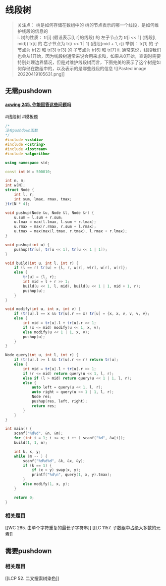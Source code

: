  # 线段树
> 关注点：
> 	树是如何存储在数组中的
> 	树的节点表示的哪一个线段，是如何维护线段的信息的		
> i. 树的性质：
> 	tr[i] (假设表示[l, r]的线段) 的 左子节点为 tr[i << 1] (线段[l, mid])
> 	tr[i] 的 右子节点为 tr[i << 1 | 1] (线段[mid + 1, r])
> 	举例：
> 		tr[1]  的 子节点为 tr[2] 和 tr[3]
> 		tr[3] 的 子节点为 tr[6] 和 tr[7]
> ii. 通常来说，线段我们也会从1开始，因为线段树通常来说会用来求和，如果从0开始，查询时需要特别处理边界情况，但是对维护线段树而言，下图完美的表示了这个树是如何存储在数组中的，以及表示的是哪些线段的信息
![[Pasted image 20220419105631.png]]
## 无需pushdown
#### [acwing 245. 你能回答这些问题吗](https://www.acwing.com/problem/content/246/)
#线段树 #模板题
~~~c++
/*
没有pushdown函数
*/
#include <cstdio>
#include <cstring>
#include <iostream>
#include <algorithm>

using namespace std;

const int N = 500010;

int n, m;
int w[N];
struct Node {
    int l, r;
    int sum, lmax, rmax, tmax;
}tr[N * 4];

void pushup(Node &u, Node &l, Node &r) {
    u.sum = l.sum + r.sum;
    u.lmax = max(l.lmax, l.sum + r.lmax);
    u.rmax = max(r.rmax, r.sum + l.rmax);
    u.tmax = max(max(l.tmax, r.tmax), l.rmax + r.lmax);
}

void pushup(int u) {
    pushup(tr[u], tr[u << 1], tr[u << 1 | 1]);
}

void build(int u, int l, int r) {
    if (l == r) tr[u] = {l, r, w[r], w[r], w[r], w[r]};
    else {
        tr[u] = {l, r};
        int mid = l + r >> 1;
        build(u << 1, l, mid), build(u << 1 | 1, mid + 1, r);
        pushup(u);
    }
}

void modify(int u, int x, int v) {
    if (tr[u].l == x && tr[u].r == x) tr[u] = {x, x, v, v, v, v};
    else {
        int mid = tr[u].l + tr[u].r >> 1;
        if (x <= mid) modify(u << 1, x, v);
        else modify(u << 1 | 1, x, v);
        pushup(u);
    }
}

Node query(int u, int l, int r) {
    if (tr[u].l >= l && tr[u].r <= r) return tr[u];
    else {
        int mid = tr[u].l + tr[u].r >> 1;
        if (r <= mid) return query(u << 1, l, r);
        else if (l > mid) return query(u << 1 | 1, l, r);
        else {
            auto left = query(u << 1, l, r);
            auto right = query(u << 1 | 1, l, r);
            Node res;
            pushup(res, left, right);
            return res;
        }
    }
}

int main() {
    scanf("%d%d", &n, &m);
    for (int i = 1; i <= n; i ++ ) scanf("%d", &w[i]);
    build(1, 1, n);

    int k, x, y;
    while (m -- ) {
        scanf("%d%d%d", &k, &x, &y);
        if (k == 1) {
            if (x > y) swap(x, y);
            printf("%d\n", query(1, x, y).tmax);
        }
        else modify(1, x, y);
    }

    return 0;
}
~~~

### 相关题目
[[WC 285. 由单个字符重复的最长子字符串]]
[[LC 1157. 子数组中占绝大多数的元素]]

## 需要pushdown
### 相关题目
[[LCP 52. 二叉搜索树染色]]
